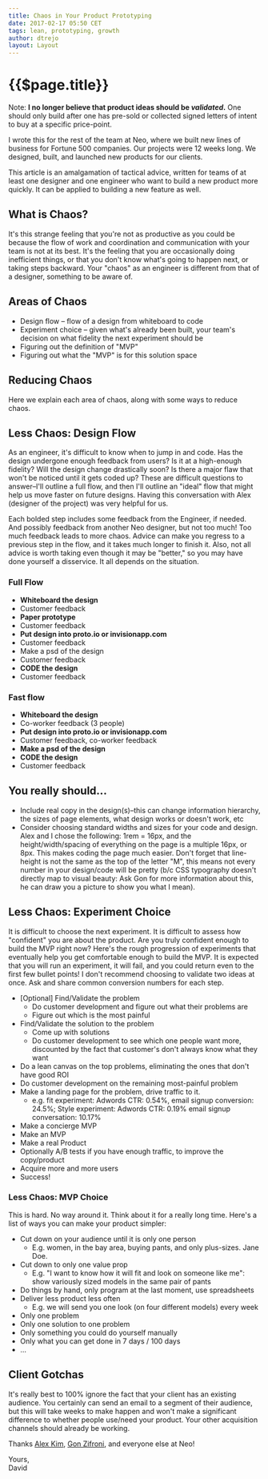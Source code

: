 ```yaml
---
title: Chaos in Your Product Prototyping
date: 2017-02-17 05:50 CET
tags: lean, prototyping, growth
author: dtrejo
layout: Layout
---
```

# {{$page.title}}

Note: **I no longer believe that product ideas should be _validated_.** One should only
build after one has pre-sold or collected signed letters of intent to buy at
a specific price-point.

I wrote this for the rest of the team at Neo, where we built new lines of
business for Fortune 500 companies. Our projects were 12 weeks long. We
designed, built, and launched new products for our clients.

This article is an amalgamation of tactical advice, written for teams of at least one
designer and one engineer who want to build a new product more quickly. It can
be applied to building a new feature as well.

## What is Chaos?

It's this strange feeling that you're not as productive as you could be because
the flow of work and coordination and communication with your team is not at its
best. It's the feeling that you are occasionally doing inefficient things, or
that you don't know what's going to happen next, or taking steps backward. Your
"chaos" as an engineer is different from that of a designer, something to be
aware of.

## Areas of Chaos
- Design flow – flow of a design from whiteboard to code
- Experiment choice – given what's already been built, your team's decision on what fidelity the next experiment should be
- Figuring out the definition of "MVP"
- Figuring out what the "MVP" is for this solution space

## Reducing Chaos
Here we explain each area of chaos, along with some ways to reduce chaos.

## Less Chaos: Design Flow

As an engineer, it's difficult to know when to jump in and code. Has the design
undergone enough feedback from users? Is it at a high-enough fidelity? Will the
design change drastically soon? Is there a major flaw that won't be noticed
until it gets coded up? These are difficult questions to answer–I'll outline a
full flow, and then I'll outline an "ideal" flow that might help us move faster
on future designs. Having this conversation with Alex (designer of the project)
was very helpful for us.

Each bolded step includes some feedback from the Engineer, if needed. And
possibly feedback from another Neo designer, but not too much! Too much feedback
leads to more chaos. Advice can make you regress to a previous step in the flow,
and it takes much longer to finish it. Also, not all advice is worth taking even
though it may be "better," so you may have done yourself a disservice. It all
depends on the situation.

### Full Flow
- **Whiteboard the design**
- Customer feedback
- **Paper prototype**
- Customer feedback
- **Put design into proto.io or invisionapp.com**
- Customer feedback
- Make a psd of the design
- Customer feedback
- **CODE the design**
- Customer feedback

### Fast flow
- **Whiteboard the design**
- Co-worker feedback (3 people)
- **Put design into proto.io or invisionapp.com**
- Customer feedback, co-worker feedback
- **Make a psd of the design**
- **CODE the design**
- Customer feedback

## You really should...
- Include real copy in the design(s)–this can change information hierarchy, the
sizes of page elements, what design works or doesn't work, etc
- Consider choosing standard widths and sizes for your code and design. Alex and
I chose the following: 1rem = 16px, and the height/width/spacing of
everything on the page is a multiple 16px, or 8px. This makes coding the page
much easier. Don't forget that line-height is not the same as the top of the
letter "M", this means not every number in your design/code will be pretty (b/c
CSS typography doesn't directly map to visual beauty: Ask Gon for more
information about this, he can draw you a picture to show you what I mean).

## Less Chaos: Experiment Choice
It is difficult to choose the next experiment. It is difficult to assess how
"confident" you are about the product. Are you truly confident enough to build
the MVP right now? Here's the rough progression of experiments that eventually
help you get comfortable enough to build the MVP. It is expected that you will
run an experiment, it will fail, and you could return even to the first few
bullet points! I don't recommend choosing to validate two ideas at once. Ask and
share common conversion numbers for each step.

- [Optional] Find/Validate the problem
  - Do customer development and figure out what their problems are
  - Figure out which is the most painful
- Find/Validate the solution to the problem
  - Come up with solutions
  - Do customer development to see which one people want more, discounted by the fact that customer's don't always know what they want
- Do a lean canvas on the top problems, eliminating the ones that don't have good ROI
- Do customer development on the remaining most-painful problem
- Make a landing page for the problem, drive traffic to it. 
  - e.g. fit experiment: Adwords CTR: 0.54%, email signup conversion: 24.5%; Style experiment: Adwords CTR: 0.19% email signup conversation: 10.17%
- Make a concierge MVP
- Make an MVP
- Make a real Product
- Optionally A/B tests if you have enough traffic, to improve the copy/product
- Acquire more and more users
- Success!

### Less Chaos: MVP Choice
This is hard. No way around it. Think about it for a really long time. Here's a list of ways you can make your product simpler:

- Cut down on your audience until it is only one person
  - E.g. women, in the bay area, buying pants, and only plus-sizes. Jane Doe.
- Cut down to only one value prop
  - E.g. "I want to know how it will fit and look on someone like me": show variously sized models in the same pair of pants
- Do things by hand, only program at the last moment, use spreadsheets
- Deliver less product less often
  - E.g. we will send you one look (on four different models) every week
- Only one problem
- Only one solution to one problem
- Only something you could do yourself manually
- Only what you can get done in 7 days / 100 days
- ...

## Client Gotchas

It's really best to 100% ignore the fact that your client has an existing
audience. You certainly can send an email to a segment of their audience, but
this will take weeks to make happen and won't make a significant difference to
whether people use/need your product. Your other acquisition channels should
already be working.

Thanks <a href="https://twitter.com/wakeupmrkim">Alex Kim</a>,
<a href="https://twitter.com/gonzif">Gon Zifroni</a>, and everyone else at Neo!

Yours,<br>
David
